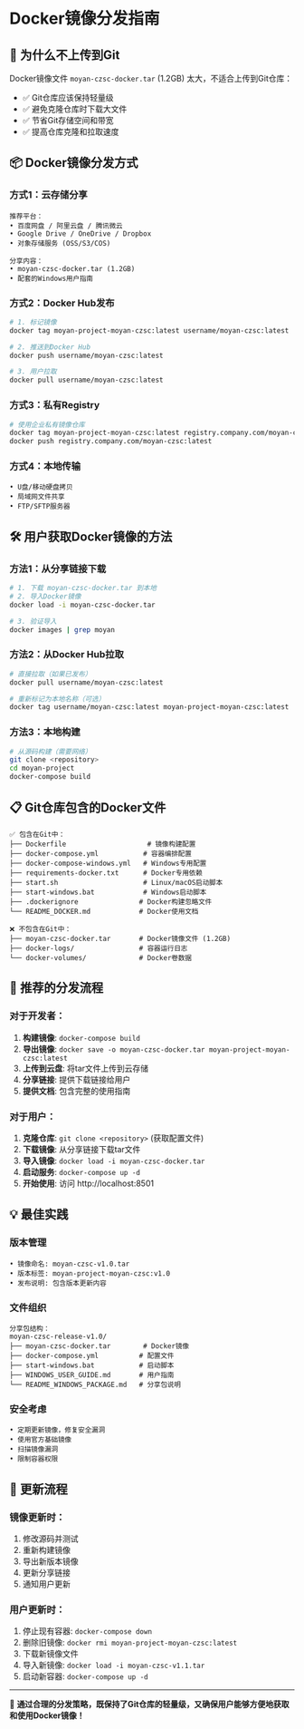 # Docker镜像分发指南

## 🚫 为什么不上传到Git

Docker镜像文件 `moyan-czsc-docker.tar` (1.2GB) 太大，不适合上传到Git仓库：

- ✅ Git仓库应该保持轻量级
- ✅ 避免克隆仓库时下载大文件
- ✅ 节省Git存储空间和带宽
- ✅ 提高仓库克隆和拉取速度

## 📦 Docker镜像分发方式

### 方式1：云存储分享
```
推荐平台：
• 百度网盘 / 阿里云盘 / 腾讯微云
• Google Drive / OneDrive / Dropbox
• 对象存储服务 (OSS/S3/COS)

分享内容：
• moyan-czsc-docker.tar (1.2GB)
• 配套的Windows用户指南
```

### 方式2：Docker Hub发布
```bash
# 1. 标记镜像
docker tag moyan-project-moyan-czsc:latest username/moyan-czsc:latest

# 2. 推送到Docker Hub
docker push username/moyan-czsc:latest

# 3. 用户拉取
docker pull username/moyan-czsc:latest
```

### 方式3：私有Registry
```bash
# 使用企业私有镜像仓库
docker tag moyan-project-moyan-czsc:latest registry.company.com/moyan-czsc:latest
docker push registry.company.com/moyan-czsc:latest
```

### 方式4：本地传输
```
• U盘/移动硬盘拷贝
• 局域网文件共享
• FTP/SFTP服务器
```

## 🛠️ 用户获取Docker镜像的方法

### 方法1：从分享链接下载
```bash
# 1. 下载 moyan-czsc-docker.tar 到本地
# 2. 导入Docker镜像
docker load -i moyan-czsc-docker.tar

# 3. 验证导入
docker images | grep moyan
```

### 方法2：从Docker Hub拉取
```bash
# 直接拉取（如果已发布）
docker pull username/moyan-czsc:latest

# 重新标记为本地名称（可选）
docker tag username/moyan-czsc:latest moyan-project-moyan-czsc:latest
```

### 方法3：本地构建
```bash
# 从源码构建（需要网络）
git clone <repository>
cd moyan-project
docker-compose build
```

## 📋 Git仓库包含的Docker文件

```
✅ 包含在Git中：
├── Dockerfile                    # 镜像构建配置
├── docker-compose.yml           # 容器编排配置
├── docker-compose-windows.yml   # Windows专用配置
├── requirements-docker.txt      # Docker专用依赖
├── start.sh                     # Linux/macOS启动脚本
├── start-windows.bat            # Windows启动脚本
├── .dockerignore               # Docker构建忽略文件
└── README_DOCKER.md            # Docker使用文档

❌ 不包含在Git中：
├── moyan-czsc-docker.tar       # Docker镜像文件 (1.2GB)
├── docker-logs/                # 容器运行日志
└── docker-volumes/             # Docker卷数据
```

## 🎯 推荐的分发流程

### 对于开发者：
1. **构建镜像**: `docker-compose build`
2. **导出镜像**: `docker save -o moyan-czsc-docker.tar moyan-project-moyan-czsc:latest`
3. **上传到云盘**: 将tar文件上传到云存储
4. **分享链接**: 提供下载链接给用户
5. **提供文档**: 包含完整的使用指南

### 对于用户：
1. **克隆仓库**: `git clone <repository>` (获取配置文件)
2. **下载镜像**: 从分享链接下载tar文件
3. **导入镜像**: `docker load -i moyan-czsc-docker.tar`
4. **启动服务**: `docker-compose up -d`
5. **开始使用**: 访问 http://localhost:8501

## 💡 最佳实践

### 版本管理
```
• 镜像命名: moyan-czsc-v1.0.tar
• 版本标签: moyan-project-moyan-czsc:v1.0
• 发布说明: 包含版本更新内容
```

### 文件组织
```
分享包结构：
moyan-czsc-release-v1.0/
├── moyan-czsc-docker.tar        # Docker镜像
├── docker-compose.yml          # 配置文件
├── start-windows.bat           # 启动脚本
├── WINDOWS_USER_GUIDE.md       # 用户指南
└── README_WINDOWS_PACKAGE.md   # 分享包说明
```

### 安全考虑
```
• 定期更新镜像，修复安全漏洞
• 使用官方基础镜像
• 扫描镜像漏洞
• 限制容器权限
```

## 🔄 更新流程

### 镜像更新时：
1. 修改源码并测试
2. 重新构建镜像
3. 导出新版本镜像
4. 更新分享链接
5. 通知用户更新

### 用户更新时：
1. 停止现有容器: `docker-compose down`
2. 删除旧镜像: `docker rmi moyan-project-moyan-czsc:latest`
3. 下载新镜像文件
4. 导入新镜像: `docker load -i moyan-czsc-v1.1.tar`
5. 启动新容器: `docker-compose up -d`

---

🎯 **通过合理的分发策略，既保持了Git仓库的轻量级，又确保用户能够方便地获取和使用Docker镜像！**
